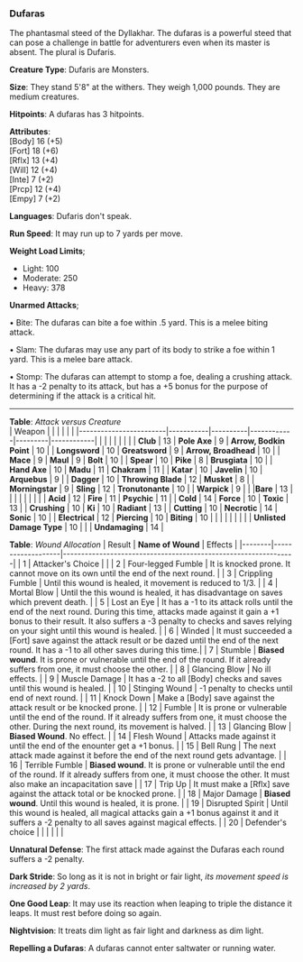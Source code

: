 ### Dufaras
The phantasmal steed of the Dyllakhar. The dufaras is a powerful steed that can pose a challenge in battle for adventurers even when its master is absent. The plural is Dufaris.

[Etymology of Dufaras]: # " Du- or dubh is black in an old irish dialect. Faras is horse/steed in arabic. "

**Creature Type**: Dufaris are Monsters. 

**Size**: They stand 5'8" at the withers. They weigh 1,000 pounds. They are medium creatures.

**Hitpoints**: A dufaras has 3 hitpoints.

**Attributes**:  
[Body] 16 (+5)  
[Fort] 18 (+6)  
[Rflx] 13 (+4)  
[Will] 12 (+4)  
[Inte] 7  (+2)  
[Prcp] 12 (+4)  
[Empy] 7  (+2)  

**Languages**: Dufaris don't speak.

**Run Speed**: It may run up to 7 yards per move.

**Weight Load Limits**;  
* Light: 100
* Moderate: 250
* Heavy: 378

**Unarmed Attacks**;

 • Bite: The dufaras can bite a foe within .5 yard. This is a melee biting attack.

 • Slam: The dufaras may use any part of its body to strike a foe within 1 yard. This is a melee bare attack.

 • Stomp: The dufaras can attempt to stomp a foe, dealing a crushing attack. It has a -2 penalty to its attack, but has a +5 bonus for the purpose of determining if the attack is a critical hit.

---------------------

**Table**: *Attack versus Creature*  
| Weapon                 |          |            |         |            |         |
|------------------------|-----------|----------|------------|---------|------------|
|                        |          |            |         |            |         |
| **Club**                   | 13  | **Pole Axe**        | 9   | **Arrow, Bodkin Point**    | 10 |
| **Longsword**              | 10  | **Greatsword**      | 9   | **Arrow, Broadhead**       | 10 |
| **Mace**                   | 9   | **Maul**            | 9   | **Bolt** | 10 |
| **Spear**                  | 10  | **Pike**            | 8   | **Brusgiata** | 10  |
| **Hand Axe**               | 10  | **Madu**            | 11  | **Chakram** | 11 |
| **Katar**                  | 10  | **Javelin**         | 10  | **Arquebus** | 9  |
| **Dagger**                 | 10  | **Throwing Blade**  | 12 | **Musket** | 8 |
| **Morningstar**            | 9   | **Sling**           | 12  | **Tronutonante** | 10  |
| **Warpick**                | 9   |                     |       |**Bare** | 13  |
|                        |          |          |            |         |            |
| **Acid**                   | 12  | **Fire**            | 11  | **Psychic** | 11  |
| **Cold**                   | 14  | **Force**           | 10  | **Toxic**   | 13  |
| **Crushing**               | 10  | **Ki**              | 10  | **Radiant** | 13  |
| **Cutting**                | 10  | **Necrotic**        | 14  | **Sonic**   | 10  |
| **Electrical**             | 12  | **Piercing**        | 10  | **Biting**  | 10  |
|                        |           |          |            |         |            |
| **Unlisted Damage Type** | 10 |    |     | **Undamaging** | 14 |

**Table**: *Wound Allocation*
| Result | **Name of Wound** | Effects                                                        |
|--------|-------------------|----------------------------------------------------------------|
|   1    | Attacker's Choice |                                                                |
|   2    | Four-legged Fumble | It is knocked prone. It cannot move on its own until the end of the next round.  |
|   3    | Crippling Fumble  | Until this wound is healed, it movement is reduced to 1/3. |
|   4    | Mortal Blow       | Until the this wound is healed, it has disadvantage on saves which prevent death. |
|   5    | Lost an Eye       | It has a -1 to its attack rolls until the end of the next round. During this time, attacks made against it gain a +1 bonus to their result. It also suffers a -3 penalty to checks and saves relying on your sight until this wound is healed. |
|   6    | Winded            | It must succeeded a [Fort] save against the attack result or be dazed until the end of the next round. It has a -1 to all other saves during this time.|
|   7    | Stumble           | **Biased wound**. It is prone or vulnerable until the end of the round. If it already suffers from one, it must choose the other. |
|   8    | Glancing Blow     | No ill effects. |
|   9    | Muscle Damage     | It has a -2 to all [Body] checks and saves until this wound is healed. |
|   10   | Stinging Wound    | -1 penalty to checks until end of next round. |
|   11   | Knock Down        | Make a [Body] save against the attack result or be knocked prone. |
|   12   | Fumble            | It is prone or vulnerable until the end of the round. If it already suffers from one, it must choose the other. During the next round, its movement is halved. |
|   13   | Glancing Blow     | **Biased Wound**. No effect.  |
|   14   | Flesh Wound       | Attacks made against it until the end of the enounter get a +1 bonus. |
|   15   | Bell Rung         | The next attack made against it before the end of the next round gets advantage. |
|   16   | Terrible Fumble   | **Biased wound**. It is prone or vulnerable until the end of the round. If it already suffers from one, it must choose the other. It must also make an incapacitation save |
|   17   | Trip Up           | It must make a [Rflx] save against the attack total or be knocked prone. |
|   18   | Major Damage      | **Biased wound**. Until this wound is healed, it is prone. |
|   19   | Disrupted Spirit  | Until this wound is healed, all magical attacks gain a +1 bonus against it and it suffers a -2 penalty to all saves against magical effects. |
|   20   | Defender's choice |                                   |
|        |                                                |                                   |

**Unnatural Defense**: The first attack made against the Dufaras each round suffers a -2 penalty.

**Dark Stride**: So long as it is not in bright or fair light, *its movement speed is increased by 2 yards*.

**One Good Leap**: It may use its reaction when leaping to triple the distance it leaps. It must rest before doing so again.

**Nightvision**: It treats dim light as fair light and darkness as dim light.

**Repelling a Dufaras**: A dufaras cannot enter saltwater or running water.

